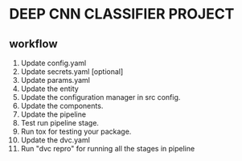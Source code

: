 # DEEP CNN CLASSIFIER PROJECT

## workflow

1. Update config.yaml
2. Update secrets.yaml [optional]
3. Update params.yaml
4. Update the entity
5. Update the configuration manager in src config.
6. Update the components.
7. Update the pipeline
8. Test run pipeline stage.
9. Run tox for testing your package.
10. Update the dvc.yaml
11. Run "dvc repro" for running all the stages in pipeline
